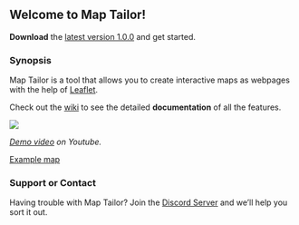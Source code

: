 ## Welcome to Map Tailor!

**Download** the [latest version 1.0.0](https://raw.githubusercontent.com/battosey/mapTailor/master/releases/MapTailor_v1-0-0.zip) and get started.

### Synopsis

Map Tailor is a tool that allows you to create interactive maps as webpages with the help of [Leaflet](https://leafletjs.com/).

Check out the [wiki](https://github.com/battosey/mapTailor/wiki) to see the detailed **documentation** of all the features.

![](https://media.giphy.com/media/jP4LdxgEuC3VjFnnO9/giphy.gif)

_[Demo video](https://www.youtube.com/watch?v=rI9y5wnLEGs) on Youtube._

[Example map](https://map-talor-example.netlify.com/)

### Support or Contact

Having trouble with Map Tailor? Join the [Discord Server](https://discord.gg/AUXDqn3) and we’ll help you sort it out.
